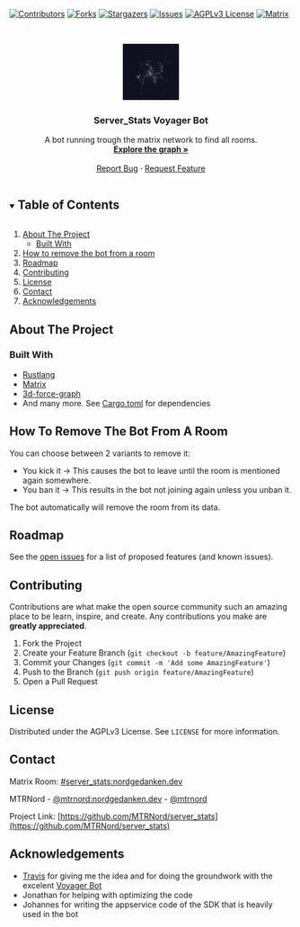 <!--
*** Thanks for checking out the Best-README-Template. If you have a suggestion
*** that would make this better, please fork the repo and create a pull request
*** or simply open an issue with the tag "enhancement".
*** Thanks again! Now go create something AMAZING! :D
***
***
***
*** To avoid retyping too much info. Do a search and replace for the following:
*** github_username, repo_name, twitter_handle, email, project_title, project_description
-->



<!-- PROJECT SHIELDS -->
<!--
*** I'm using markdown "reference style" links for readability.
*** Reference links are enclosed in brackets [ ] instead of parentheses ( ).
*** See the bottom of this document for the declaration of the reference variables
*** for contributors-url, forks-url, etc. This is an optional, concise syntax you may use.
*** https://www.markdownguide.org/basic-syntax/#reference-style-links
-->
[![Contributors][contributors-shield]][contributors-url]
[![Forks][forks-shield]][forks-url]
[![Stargazers][stars-shield]][stars-url]
[![Issues][issues-shield]][issues-url]
[![AGPLv3 License][license-shield]][license-url]
[![Matrix](https://img.shields.io/matrix/server_stats:nordgedanken.dev.svg?label=%23server_stats%3Anordgedanken.dev&style=for-the-badge)](https://matrix.to/#/#server_stats:nordgedanken.dev)


<!-- PROJECT LOGO -->
<br />
<p align="center">
  <a href="https://github.com/MTRNord/server_stats">
    <img src="assets/graph_big.png" alt="Logo" width="100" height="100">
  </a>

  <h3 align="center">Server_Stats Voyager Bot</h3>

  <p align="center">
    A bot running trough the matrix network to find all rooms.
    <br />
    <a href="https://serverstats.nordgedanken.dev/"><strong>Explore the graph »</strong></a>
    <br />
    <br />
    <a href="https://github.com/MTRNord/server_stats/issues">Report Bug</a>
    ·
    <a href="https://github.com/MTRNord/server_stats/issues">Request Feature</a>
  </p>
</p>



<!-- TABLE OF CONTENTS -->
<details open="open">
  <summary><h2 style="display: inline-block">Table of Contents</h2></summary>
  <ol>
    <li>
      <a href="#about-the-project">About The Project</a>
      <ul>
        <li><a href="#built-with">Built With</a></li>
      </ul>
    </li>
    <li>
      <a href="#how-to-remove">How to remove the bot from a room</a>
    </li>
    <li><a href="#roadmap">Roadmap</a></li>
    <li><a href="#contributing">Contributing</a></li>
    <li><a href="#license">License</a></li>
    <li><a href="#contact">Contact</a></li>
    <li><a href="#acknowledgements">Acknowledgements</a></li>
  </ol>
</details>



<!-- ABOUT THE PROJECT -->
## About The Project

### Built With

* [Rustlang](https://www.rust-lang.org/)
* [Matrix](https://matrix.org/)
* [3d-force-graph](https://github.com/vasturiano/3d-force-graph)
* And many more. See [Cargo.toml](Cargo.toml) for dependencies

<!-- HOW TO REMOVE THE BOT FROM A ROOM -->
## How To Remove The Bot From A Room

You can choose between 2 variants to remove it:

* You kick it -> This causes the bot to leave until the room is mentioned again somewhere.
* You ban it -> This results in the bot not joining again unless you unban it.

The bot automatically will remove the room from its data.

<!-- ROADMAP -->
## Roadmap

See the [open issues](https://github.com/MTRNord/server_stats/issues) for a list of proposed features (and known issues).

<!-- CONTRIBUTING -->
## Contributing

Contributions are what make the open source community such an amazing place to be learn, inspire, and create. Any contributions you make are **greatly appreciated**.

1. Fork the Project
2. Create your Feature Branch (`git checkout -b feature/AmazingFeature`)
3. Commit your Changes (`git commit -m 'Add some AmazingFeature'`)
4. Push to the Branch (`git push origin feature/AmazingFeature`)
5. Open a Pull Request

<!-- LICENSE -->
## License

Distributed under the AGPLv3 License. See `LICENSE` for more information.



<!-- CONTACT -->
## Contact

Matrix Room: [#server_stats:nordgedanken.dev](https://matrix.to/#/#server_stats:nordgedanken.dev)

MTRNord - [@mtrnord:nordgedanken.dev](https://matrix.to/#/@mtrnord:nordgedanken.dev) - [@mtrnord](https://twitter.com/mtrnord)

Project Link: [https://github.com/MTRNord/server_stats](https://github.com/MTRNord/server_stats)



<!-- ACKNOWLEDGEMENTS -->
## Acknowledgements

* [Travis](https://github.com/turt2live) for giving me the idea and for doing the groundwork with the excelent [Voyager Bot](https://github.com/turt2live/matrix-voyager-bot)
* Jonathan for helping with optimizing the code
* Johannes for writing the appservice code of the SDK that is heavily used in the bot



<!-- MARKDOWN LINKS & IMAGES -->
<!-- https://www.markdownguide.org/basic-syntax/#reference-style-links -->
[contributors-shield]: https://img.shields.io/github/contributors/MTRNord/server_stats.svg?style=for-the-badge
[contributors-url]: https://github.com/MTRNord/server_stats/graphs/contributors
[forks-shield]: https://img.shields.io/github/forks/MTRNord/server_stats.svg?style=for-the-badge
[forks-url]: https://github.com/MTRNord/server_stats/network/members
[stars-shield]: https://img.shields.io/github/stars/MTRNord/server_stats.svg?style=for-the-badge
[stars-url]: https://github.com/MTRNord/server_stats/stargazers
[issues-shield]: https://img.shields.io/github/issues/MTRNord/server_stats.svg?style=for-the-badge
[issues-url]: https://github.com/MTRNord/server_stats/issues
[license-shield]: https://img.shields.io/github/license/MTRNord/server_stats.svg?style=for-the-badge
[license-url]: https://github.com/MTRNord/server_stats/blob/master/LICENSE
